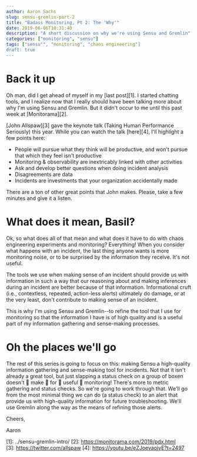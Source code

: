 ```yaml
---
author: Aaron Sachs
slug: sensu-gremlin-part-2
title: "Badass Monitoring, Pt 2: The 'Why'"
date: 2019-06-06T10:31:40
description: "A short discussion on why we're using Sensu and Gremlin"
categories: ["monitoring", "sensu"]
tags: ["sensu"", "monitoring", "chaos engineering"]
draft: true
---
```


# Back it up

Oh man, did I get ahead of myself in my [last post][1]. I started chatting tools, and I realize now that I really should have been talking more about why I'm using Sensu and Gremlin. But it didn't occur to me until this past week at [Monitorama][2].

[John Allspaw][3] gave the keynote talk (Taking Human Performance Seriously) this year. While you can watch the talk [here][4], I'll highlight a few points here:

* People will pursue what they think will be productive, and won't pursue that which they feel isn't productive
* Monitoring & observability are inextricably linked with other activities
* Ask and develop better questions when doing incident analysis
* Disagreements are data
* Incidents are investments that your organization accidentally made

There are a ton of other great points that John makes. Please, take a few minutes and give it a listen.

# What does it mean, Basil?

Ok, so what does all of that mean and what does it have to do with chaos engineering experiments and monitoring? Everything! When you consider what happens with an incident, the last thing anyone wants is more monitoring noise, or to be surprised by the information they receive. It's not useful. 

The tools we use when making sense of an incident should provide us with information in such a way that our reasoning about and making inferences during an incident are better because of that information. Informational cruft (i.e., contextless, repeated, action-less alerts) ultimately do damage, or at the very least, don't contribute to making sense of an incident.

This is why I'm using Sensu and Gremlin--to refine the tool that I use for monitoring so that the information I have is of high quality and is a useful part of my information gathering and sense-making processes.

# Oh the places we'll go

The rest of this series is going to focus on this: making Sensu a high-quality information gathering and sense-making tool for incidents. Not that it isn't already a great tool, but just slapping a status check on a group of boxen doesn't 👏 make 👏 for 👏 useful 👏 monitoring! There's more to metric gathering and status checks. So we're going to work through that. We'll go from the most minimal thing we can do (a status check) to an alert that provide us with high-quality information for future troubleshooting. We'll use Gremlin along the way as the means of refining those alerts.

Cheers,

Aaron

*<!--LINKS-->*
[1]: ../sensu-gremlin-intro/
[2]: https://monitorama.com/2019/pdx.html  
[3]: https://twitter.com/allspaw
[4]: https://youtu.be/eZJoevaojyE?t=2497